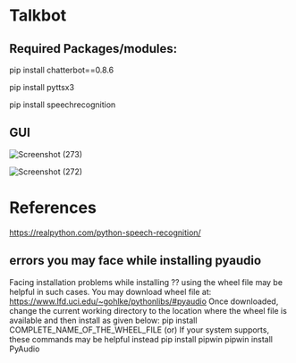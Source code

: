 # Talkbot

## Required Packages/modules:

  pip install chatterbot==0.8.6 

  pip install pyttsx3 

  pip install speechrecognition

## GUI
![Screenshot (273)](https://user-images.githubusercontent.com/31856332/119152004-888bd880-ba6d-11eb-9bab-8d1bd505dad0.png)

![Screenshot (272)](https://user-images.githubusercontent.com/31856332/119124629-7fd7da00-ba4e-11eb-82c3-0c43eca1226e.png)

# References

https://realpython.com/python-speech-recognition/

## errors you may face while installing pyaudio

Facing installation problems while installing ??
using the wheel file may be helpful in such cases. You may download wheel file at:
https://www.lfd.uci.edu/~gohlke/pythonlibs/#pyaudio
Once downloaded, change the current working directory to the location where
the wheel file is available and then install as given below:
pip install COMPLETE_NAME_OF_THE_WHEEL_FILE
(or)
If your system supports, these commands may be helpful instead
pip install pipwin
pipwin install PyAudio
